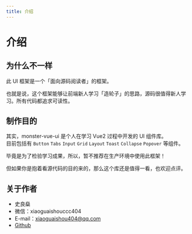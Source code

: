 ```yaml
---
title: 介绍
---
```


# 介绍

## 为什么不一样

此 UI 框架是一个「面向源码阅读者」的框架。

也就是说，这个框架能够让前端新人学习「造轮子」的思路，源码很值得新人学习。所有代码都追求可读性。



## 制作目的

其实，monster-vue-ui 是个人在学习 Vue2 过程中开发的 UI 组件库。\
目前包括有 `Button` `Tabs` `Input` `Grid` `Layout` `Toast` `Collapse` `Popover` 等组件。

毕竟是为了检验学习成果，所以，暂不推荐在生产环境中使用此框架！

但如果你是抱着看源代码的目的来的，那么这个库还是值得一看，也欢迎点评。

## 关于作者

- 史良燊
- 微信：xiaoguaishouccc404
- E-mail：xiaoguaishou404@qq.com
- [Github](https://github.com/xiaoguaishou404/monster)
